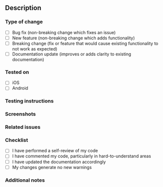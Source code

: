 ## Description

<!-- Provide a concise and descriptive summary of the changes implemented in this PR. -->

### Type of change

- [ ] Bug fix (non-breaking change which fixes an issue)
- [ ] New feature (non-breaking change which adds functionality)
- [ ] Breaking change (fix or feature that would cause existing functionality to not work as expected)
- [ ] Documentation update (improves or adds clarity to existing documentation)

### Tested on

- [ ] iOS
- [ ] Android

### Testing instructions

<!-- Provide step-by-step instructions on how to test your changes. Include setup details if necessary. -->

### Screenshots

<!-- Add screenshots here, if applicable -->

### Related issues

<!-- Link related issues here using #issue-number -->

### Checklist

- [ ] I have performed a self-review of my code
- [ ] I have commented my code, particularly in hard-to-understand areas
- [ ] I have updated the documentation accordingly
- [ ] My changes generate no new warnings

### Additional notes

<!-- Include any additional information, assumptions, or context that reviewers might need to understand this PR. -->
